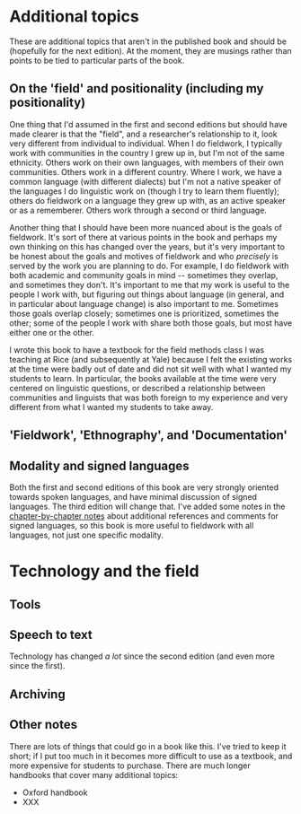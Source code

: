 # Additional topics

These are additional topics that aren't in the published book and should be (hopefully for the next edition). At the moment, they are musings rather than points to be tied to particular parts of the book.


## On the 'field' and positionality (including my positionality)

One thing that I'd assumed in the first and second editions but should have made clearer is that the "field", and a researcher's relationship to it, look very different from individual to individual. When I do fieldwork, I typically work with communities in the country I grew up in, but I'm not of the same ethnicity. Others work on their own languages, with members of their own communities. Others work in a different country. Where I work, we have a common language (with different dialects) but I'm not a native speaker of the languages I do linguistic work on (though I try to learn them fluently); others do fieldwork on a language they grew up with, as an active speaker or as a rememberer. Others work through a second or third language. 

Another thing that I should have been more nuanced about is the goals of fieldwork. It's sort of there at various points in the book and perhaps my own thinking on this has changed over the years, but it's very important to be honest about the goals and motives of fieldwork and who *precisely* is served by the work you are planning to do. For example, I do fieldwork with both academic and community goals in mind -- sometimes they overlap, and sometimes they don't. It's important to me that my work is useful to the people I work with, but figuring out things about language (in general, and in particular about language change) is also important to me. Sometimes those goals overlap closely; sometimes one is prioritized, sometimes the other; some of the people I work with share both those goals, but most have either one or the other. 

I wrote this book to have a textbook for the field methods class I was teaching at Rice (and subsequently at Yale) because I felt the existing works at the time were badly out of date and did not sit well with what I wanted my students to learn. In particular, the books available at the time were very centered on linguistic questions, or described a relationship between communities and linguists that was both foreign to my experience and very different from what I wanted my students to take away. 



## 'Fieldwork', 'Ethnography', and 'Documentation'



## Modality and signed languages

Both the first and second editions of this book are very strongly oriented towards spoken languages, and have minimal discussion of signed languages. The third edition will change that. I've added some notes in the [chapter-by-chapter notes](chapters.md) about additional references and comments for signed languages, so this book is more useful to fieldwork with all languages, not just one specific modality.


# Technology and the field

## Tools

## Speech to text
Technology has changed *a lot* since the second edition (and even more since the first).

## Archiving


## Other notes

There are lots of things that could go in a book like this. I've tried to keep it short; if I put too much in it becomes more difficult to use as a textbook, and more expensive for students to purchase. There are much longer handbooks that cover many additional topics:

* Oxford handbook
* XXX